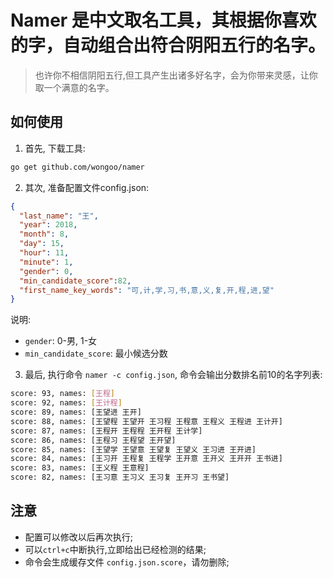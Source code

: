 # Namer 是中文取名工具，其根据你喜欢的字，自动组合出符合阴阳五行的名字。

> 也许你不相信阴阳五行,但工具产生出诸多好名字，会为你带来灵感，让你取一个满意的名字。

## 如何使用

1. 首先, 下载工具:
```bash
go get github.com/wongoo/namer
```

2. 其次, 准备配置文件config.json:
```json
{
  "last_name": "王",
  "year": 2018,
  "month": 8,
  "day": 15,
  "hour": 11,
  "minute": 1,
  "gender": 0,  
  "min_candidate_score":82,
  "first_name_key_words": "可,计,学,习,书,意,义,复,开,程,进,望"
}
```
说明: 
- `gender`: 0-男, 1-女
- `min_candidate_score`: 最小候选分数

3. 最后, 执行命令 `namer -c config.json`, 命令会输出分数排名前10的名字列表:
```bash
score: 93, names: [王程]
score: 92, names: [王计程]
score: 89, names: [王望进 王开]
score: 88, names: [王望程 王望开 王习程 王程意 王程义 王程进 王计开]
score: 87, names: [王程开 王程程 王开程 王计学]
score: 86, names: [王程习 王程望 王开望]
score: 85, names: [王望学 王望意 王望复 王望义 王习进 王开进]
score: 84, names: [王习开 王程复 王程学 王开意 王开义 王开开 王书进]
score: 83, names: [王义程 王意程]
score: 82, names: [王习意 王习义 王习复 王开习 王书望]
```

## 注意
- 配置可以修改以后再次执行;
- 可以`ctrl+c`中断执行,立即给出已经检测的结果;
- 命令会生成缓存文件 `config.json.score`，请勿删除;